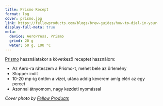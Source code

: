 ```yaml
---
title: Prismo Recept
format: log
cover: prismo.jpg
link: https://fellowproducts.com/blogs/brew-guides/how-to-dial-in-your-prismo-to-pull-the-best-shot
display-full-meta: true
meta:
  device: AeroPress, Prismo 
  grind: 20 g
  water: 50 g, 100 °C
---
```


[Prismo](https://prismo.aeropress.com/) használatakor a következő receptet használom:

- Az Aero-ra ráteszem a Prismo-t, mehet bele az őrlemény
- Stopper indít
- 10-20 mp-ig öntöm a vizet, utána addig keverem amíg eléri az egy percet
- Azonnal átnyomom, nagy kezdeti nyomással

*Cover photo by [Fellow Products](https://fellowproducts.com)*